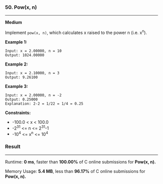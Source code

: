 ### 50. Pow(x, n)

---

**Medium**

Implement `pow(x, n)`, which calculates x raised to the power n (i.e. x<sup>n</sup>).

**Example 1:**

```
Input: x = 2.00000, n = 10
Output: 1024.00000
```

**Example 2:**

```
Input: x = 2.10000, n = 3
Output: 9.26100
```

**Example 3:**

```
Input: x = 2.00000, n = -2
Output: 0.25000
Explanation: 2-2 = 1/22 = 1/4 = 0.25
```

**Constraints:**

- -100.0 < x < 100.0
- -2<sup>31</sup> <= n <= 2<sup>31</sup>-1
- -10<sup>4</sup> <= x<sup>n</sup> <= 10<sup>4</sup>

### Result

---

Runtime: **0 ms**, faster than **100.00%** of C online submissions for **Pow(x, n).**

Memory Usage: **5.4 MB**, less than **96.17%** of C online submissions for **Pow(x, n).**
